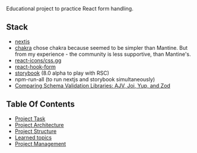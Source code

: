 Educational project to practice React form handling.

## Stack
- [nextjs](https://nextjs.org)
- [chakra](https://chakra-ui.com) chose chakra because seemed to be simpler than Mantine. But from my experience - the community is less supportive, than Mantine's.
- [react-icons/css.gg](https://react-icons.github.io/react-icons/)
- [react-hook-form](https://react-hook-form.com)
- [storybook](https://storybook.js.org) (8.0 alpha to play with RSC)
- npm-run-all (to run nextjs and storybook simultaneously)
- [Comparing Schema Validation Libraries: AJV, Joi, Yup, and Zod](https://www.bitovi.com/blog/comparing-schema-validation-libraries-ajv-joi-yup-and-zod)
 
## Table Of Contents
- [Project Task](docs/project-task.md)
- [Project Architecture](docs/project-architecture.md)
- [Project Structure](docs/project-structure.md)
- [Learned topics](docs/learned-topics.md)
- [Project Management](https://github.com/users/skorphil/projects/4)

